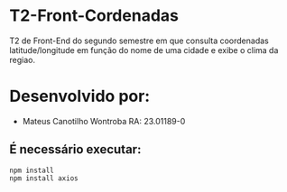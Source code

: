 # T2-Front-Cordenadas
T2 de Front-End do segundo semestre em que
consulta coordenadas latitude/longitude em função do nome de uma cidade e exibe o clima da regiao.

# Desenvolvido por:
- Mateus Canotilho Wontroba RA: 23.01189-0

## É necessário executar:

```
npm install
npm install axios
```